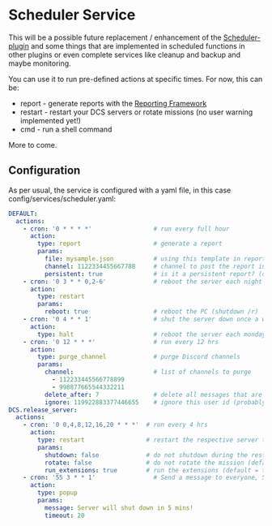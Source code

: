 # Scheduler Service
This will be a possible future replacement / enhancement of the [Scheduler-plugin](../../plugins/scheduler/README.md) 
and some things that are implemented in scheduled functions in other plugins or even complete services like cleanup and 
backup and maybe monitoring.<br>

You can use it to run pre-defined actions at specific times. For now, this can be:
- report - generate reports with the [Reporting Framework](../../reports/README.md)
- restart - restart your DCS servers or rotate missions (no user warning implemented yet!)
- cmd - run a shell command
 
More to come.

## Configuration
As per usual, the service is configured with a yaml file, in this case config/services/scheduler.yaml:
```yaml
DEFAULT:
  actions:
    - cron: '0 * * * *'                 # run every full hour
      action:
        type: report                    # generate a report
        params:
          file: mysample.json           # using this template in reports/scheduler
          channel: 1122334455667788     # channel to post the report in
          persistent: true              # is it a persistent report? (default = true)
    - cron: '0 3 * * 0,2-6'             # reboot the server each night but Monday at 03:00
      action:
        type: restart                   
        params:
          reboot: true                  # reboot the PC (shutdown /r)
    - cron: '0 4 * * 1'                 # shut the server down once a week on Monday
      action:
        type: halt                      # reboot the server each monday night at 03:00
    - cron: '0 12 * * *'                # run every 12 hrs
      action:
        type: purge_channel             # purge Discord channels
        params:
          channel:                      # list of channels to purge
            - 112233445566778899
            - 998877665544332211
          delete_after: 7               # delete all messages that are older than 7 days
          ignore: 119922883377446655    # ignore this user id (probably the bots)
DCS.release_server:
  actions:
    - cron: '0 0,4,8,12,16,20 * * *'  # run every 4 hrs
      action:
        type: restart                 # restart the respective server that is linked to this instance
        params:
          shutdown: false             # do not shutdown during the restart (default = false)
          rotate: false               # do not rotate the mission (default = false)
          run_extensions: true        # run the extensions (default = true)
    - cron: '55 3 * * 1'                # Send a message to everyone, 5 mins prior to the shutdown
      action:
        type: popup                     
        params:
          message: Server will shut down in 5 mins!
          timeout: 20
```